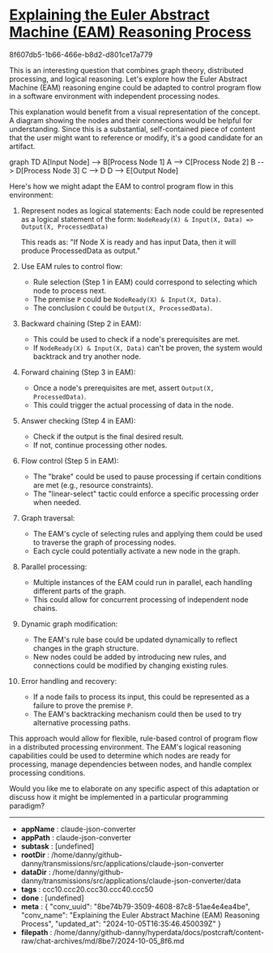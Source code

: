 # [Explaining the Euler Abstract Machine (EAM) Reasoning Process](https://claude.ai/chat/8be74b79-3509-4608-87c8-51ae4e4ea4be)

8f607db5-1b66-466e-b8d2-d801ce17a779

 This is an interesting question that combines graph theory, distributed processing, and logical reasoning. Let's explore how the Euler Abstract Machine (EAM) reasoning engine could be adapted to control program flow in a software environment with independent processing nodes.

<antThinking>This explanation would benefit from a visual representation of the concept. A diagram showing the nodes and their connections would be helpful for understanding. Since this is a substantial, self-contained piece of content that the user might want to reference or modify, it's a good candidate for an artifact.</antThinking>

<antArtifact identifier="processing-nodes-diagram" type="application/vnd.ant.mermaid" title="Graph of Processing Nodes">
graph TD
    A[Input Node] --> B[Process Node 1]
    A --> C[Process Node 2]
    B --> D[Process Node 3]
    C --> D
    D --> E[Output Node]
</antArtifact>

Here's how we might adapt the EAM to control program flow in this environment:

1. Represent nodes as logical statements:
   Each node could be represented as a logical statement of the form:
   `NodeReady(X) & Input(X, Data) => Output(X, ProcessedData)`
   
   This reads as: "If Node X is ready and has input Data, then it will produce ProcessedData as output."

2. Use EAM rules to control flow:
   - Rule selection (Step 1 in EAM) could correspond to selecting which node to process next.
   - The premise `P` could be `NodeReady(X) & Input(X, Data)`.
   - The conclusion `C` could be `Output(X, ProcessedData)`.

3. Backward chaining (Step 2 in EAM):
   - This could be used to check if a node's prerequisites are met.
   - If `NodeReady(X) & Input(X, Data)` can't be proven, the system would backtrack and try another node.

4. Forward chaining (Step 3 in EAM):
   - Once a node's prerequisites are met, assert `Output(X, ProcessedData)`.
   - This could trigger the actual processing of data in the node.

5. Answer checking (Step 4 in EAM):
   - Check if the output is the final desired result.
   - If not, continue processing other nodes.

6. Flow control (Step 5 in EAM):
   - The "brake" could be used to pause processing if certain conditions are met (e.g., resource constraints).
   - The "linear-select" tactic could enforce a specific processing order when needed.

7. Graph traversal:
   - The EAM's cycle of selecting rules and applying them could be used to traverse the graph of processing nodes.
   - Each cycle could potentially activate a new node in the graph.

8. Parallel processing:
   - Multiple instances of the EAM could run in parallel, each handling different parts of the graph.
   - This could allow for concurrent processing of independent node chains.

9. Dynamic graph modification:
   - The EAM's rule base could be updated dynamically to reflect changes in the graph structure.
   - New nodes could be added by introducing new rules, and connections could be modified by changing existing rules.

10. Error handling and recovery:
    - If a node fails to process its input, this could be represented as a failure to prove the premise `P`.
    - The EAM's backtracking mechanism could then be used to try alternative processing paths.

This approach would allow for flexible, rule-based control of program flow in a distributed processing environment. The EAM's logical reasoning capabilities could be used to determine which nodes are ready for processing, manage dependencies between nodes, and handle complex processing conditions.

Would you like me to elaborate on any specific aspect of this adaptation or discuss how it might be implemented in a particular programming paradigm?

---

* **appName** : claude-json-converter
* **appPath** : claude-json-converter
* **subtask** : [undefined]
* **rootDir** : /home/danny/github-danny/transmissions/src/applications/claude-json-converter
* **dataDir** : /home/danny/github-danny/transmissions/src/applications/claude-json-converter/data
* **tags** : ccc10.ccc20.ccc30.ccc40.ccc50
* **done** : [undefined]
* **meta** : {
  "conv_uuid": "8be74b79-3509-4608-87c8-51ae4e4ea4be",
  "conv_name": "Explaining the Euler Abstract Machine (EAM) Reasoning Process",
  "updated_at": "2024-10-05T16:35:46.450039Z"
}
* **filepath** : /home/danny/github-danny/hyperdata/docs/postcraft/content-raw/chat-archives/md/8be7/2024-10-05_8f6.md